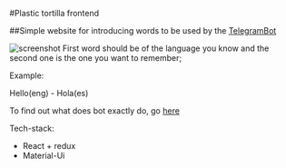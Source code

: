 #Plastic tortilla frontend

##Simple website for introducing words to be used by the [TelegramBot](https://telegram.me/remember_the_words_bot)

![screenshot](https://s3-eu-west-1.amazonaws.com/extras-to-save/Screens/Screen+Shot+2018-01-22+at+14.24.27.png)
First word should be of the language you know and the second one is the one you want to remember;

Example:

Hello(eng) - Hola(es)

To find out what does bot exactly do, go [here](https://github.com/KarinaDavtyan/plastic-tortilla-bot)

Tech-stack:
+ React + redux
+ Material-Ui
